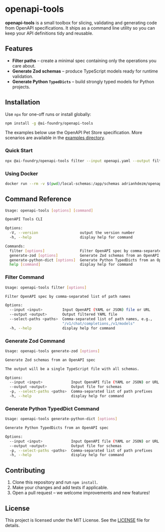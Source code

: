 # openapi-tools

**openapi-tools** is a small toolbox for slicing, validating and generating code from OpenAPI specifications. It ships as a command line utility so you can keep your API definitions tidy and reusable.

## Features

- **Filter paths** – create a minimal spec containing only the operations you care about.
- **Generate Zod schemas** – produce TypeScript models ready for runtime validation.
- **Generate Python `TypedDicts`** – build strongly typed models for Python projects.

## Installation

Use `npx` for one-off runs or install globally:

```bash
npm install -g @ai-foundry/openapi-tools
```

The examples below use the OpenAPI Pet Store specification. More scenarios are available in the [examples directory](examples/README.md).

### Quick Start

```bash
npx @ai-foundry/openapi-tools filter --input openapi.yaml --output filtered.yaml --select-paths "/pet/{petId}"
```

### Using Docker

```bash
docker run --rm -v $(pwd)/local-schemas:/app/schemas adrianhdezm/openapi-tools filter --input ./schemas/openapi.yaml --output ./schemas/filtered.yaml --select-paths "/pet/{petId}"
```

## Command Reference

```bash
Usage: openapi-tools [options] [command]

OpenAPI Tools CLI

Options:
  -V, --version                   output the version number
  -h, --help                      display help for command

Commands:
  filter [options]                Filter OpenAPI spec by comma-separated list of path names
  generate-zod [options]          Generate Zod schemas from an OpenAPI spec
  generate-python-dict [options]  Generate Python TypedDicts from an OpenAPI spec
  help [command]                  display help for command
```

### Filter Command

```bash
Usage: openapi-tools filter [options]

Filter OpenAPI spec by comma-separated list of path names

Options:
  --input <input>         Input OpenAPI (YAML or JSON) file or URL
  --output <output>       Output filtered YAML file
  --select-paths <paths>  Comma-separated list of path names, e.g.,
                          "/v1/chat/completions,/v1/models"
  -h, --help              display help for command
```

### Generate Zod Command

```bash
Usage: openapi-tools generate-zod [options]

Generate Zod schemas from an OpenAPI spec

The output will be a single TypeScript file with all schemas.

Options:
  --input <input>             Input OpenAPI file (YAML or JSON) or URL
  --output <output>           Output file for schemas
  -p, --select-paths <paths>  Comma-separated list of path prefixes
  -h, --help                  display help for command
```

### Generate Python TypedDict Command

```bash
Usage: openapi-tools generate-python-dict [options]

Generate Python TypedDicts from an OpenAPI spec

Options:
  --input <input>             Input OpenAPI file (YAML or JSON) or URL
  --output <output>           Output file for schemas
  -p, --select-paths <paths>  Comma-separated list of path prefixes
  -h, --help                  display help for command
```

## Contributing

1. Clone this repository and run `npm install`.
2. Make your changes and add tests if applicable.
3. Open a pull request – we welcome improvements and new features!

## License

This project is licensed under the MIT License. See the [LICENSE](LICENSE) file for details.

